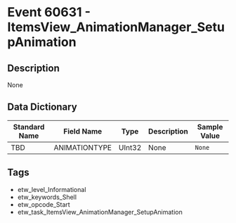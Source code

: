# Event 60631 - ItemsView_AnimationManager_SetupAnimation

## Description
None

## Data Dictionary
|Standard Name|Field Name|Type|Description|Sample Value|
|---|---|---|---|---|
|TBD|ANIMATIONTYPE|UInt32|None|`None`|

## Tags
* etw_level_Informational
* etw_keywords_Shell
* etw_opcode_Start
* etw_task_ItemsView_AnimationManager_SetupAnimation